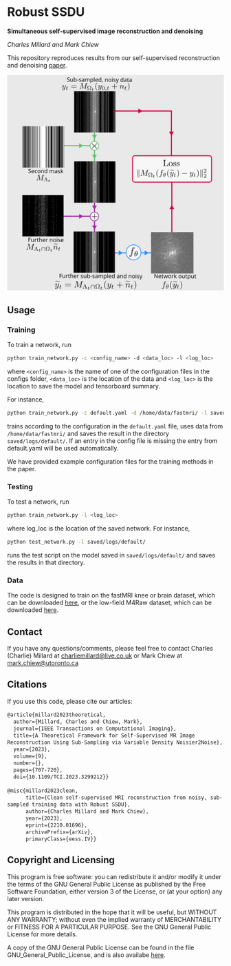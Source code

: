 # Robust SSDU
**Simultaneous self-supervised image reconstruction and denoising**

_Charles Millard and Mark Chiew_


This repository reproduces results from our self-supervised reconstruction and denoising [paper](https://arxiv.org/abs/2210.01696).

![A schematic of the proposed self-supervised reconstruction and denoising method](./flowchart_denoising.svg)

## Usage 


### Training
To train a network, run

```bash
python train_network.py -c <config_name> -d <data_loc> -l <log_loc> 
```
where `<config_name>` is the  name of one of the configuration files in the configs folder, `<data_loc>` is the 
location of the data and `<log_loc>` is the location to save the model and tensorboard summary.

For instance,
```bash
python train_network.py -c default.yaml -d /home/data/fastmri/ -l saved/logs/default/ 
```
trains according to the configuration in the `default.yaml` file, uses data from `/home/data/fastmri/`
and saves the result in the directory `saved/logs/default/`. If an entry in the config file is missing 
the entry from default.yaml will be used automatically.

We have provided example configuration files for the training methods in the paper.


### Testing

To test a network, run 

```bash
python train_network.py -l <log_loc>
```
where log_loc is the location of the saved network. For instance,

```bash
python test_network.py -l saved/logs/default/
```

runs the test script on the model saved in `saved/logs/default/` and saves the results in that directory.



### Data
The code is designed to train on the fastMRI knee or brain dataset, which can be downloaded [here](https://fastmri.org/), 
or the low-field M4Raw dataset, which can be downloaded [here](https://zenodo.org/records/8056074). 

## Contact

If you have any questions/comments, please feel free to contact Charles
(Charlie) Millard at [charliemillard@live.co.uk](charles.millard@ndcn.ox.ac.uk) or Mark Chiew at
[mark.chiew@utoronto.ca](mark.chiew@utoronto.ca)

## Citations
If you use this code, please cite our articles:
```
@article{millard2023theoretical,
  author={Millard, Charles and Chiew, Mark},
  journal={IEEE Transactions on Computational Imaging}, 
  title={A Theoretical Framework for Self-Supervised MR Image Reconstruction Using Sub-Sampling via Variable Density Noisier2Noise}, 
  year={2023},
  volume={9},
  number={},
  pages={707-720},
  doi={10.1109/TCI.2023.3299212}}

@misc{millard2023clean,
      title={Clean self-supervised MRI reconstruction from noisy, sub-sampled training data with Robust SSDU}, 
      author={Charles Millard and Mark Chiew},
      year={2023},
      eprint={2210.01696},
      archivePrefix={arXiv},
      primaryClass={eess.IV}}
```

## Copyright and Licensing

This program is free software: you can redistribute it and/or modify
it under the terms of the GNU General Public License as published by
the Free Software Foundation, either version 3 of the License, or
(at your option) any later version.

This program is distributed in the hope that it will be useful,
but WITHOUT ANY WARRANTY; without even the implied warranty of
MERCHANTABILITY or FITNESS FOR A PARTICULAR PURPOSE.  See the
GNU General Public License for more details.

A copy of the GNU General Public License can be found in the file GNU_General_Public_License,
and is also availabe [here](https://www.gnu.org/licenses/).